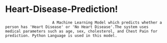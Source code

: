 # Heart-Disease-Prediction!
                         A Machine Learning Model which predicts whether a person has 'Heart Disease' or 'No Heart Disease'.The system uses medical parameters such as age, sex, cholesterol, and Chest Pain for prediction. Python Language is used in this model.
               
